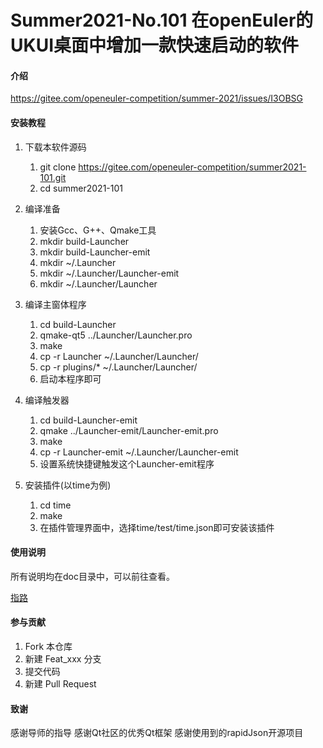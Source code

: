 # Summer2021-No.101 在openEuler的UKUI桌面中增加一款快速启动的软件

#### 介绍
https://gitee.com/openeuler-competition/summer-2021/issues/I3OBSG


#### 安装教程

1. 下载本软件源码

   1. git clone https://gitee.com/openeuler-competition/summer2021-101.git
   2. cd summer2021-101

2. 编译准备

   1. 安装Gcc、G++、Qmake工具
   2. mkdir build-Launcher
   3. mkdir build-Launcher-emit
   4. mkdir ~/.Launcher
   5. mkdir ~/.Launcher/Launcher-emit
   6. mkdir ~/.Launcher/Launcher

3. 编译主窗体程序

   1. cd build-Launcher
   2. qmake-qt5 ../Launcher/Launcher.pro
   3. make
   4. cp -r Launcher ~/.Launcher/Launcher/
   5. cp -r  plugins/* ~/.Launcher/Launcher/ 
   6. 启动本程序即可

4. 编译触发器

   1. cd build-Launcher-emit
   2. qmake ../Launcher-emit/Launcher-emit.pro
   3. make
   4. cp -r Launcher-emit ~/.Launcher/Launcher-emit
   5. 设置系统快捷键触发这个Launcher-emit程序

5. 安装插件(以time为例)

   1. cd time
   2. make
   3. 在插件管理界面中，选择time/test/time.json即可安装该插件

   



#### 使用说明

所有说明均在doc目录中，可以前往查看。

[指路](./doc/overview.md)

#### 参与贡献

1.  Fork 本仓库
2.  新建 Feat_xxx 分支
3.  提交代码
4.  新建 Pull Request



#### 致谢
感谢导师的指导
感谢Qt社区的优秀Qt框架
感谢使用到的rapidJson开源项目